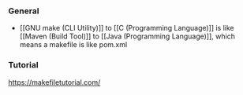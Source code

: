 ### General
- [[GNU make (CLI Utility)]] to [[C (Programming Language)]] is like [[Maven (Build Tool)]] to [[Java (Programming Language)]], which means a makefile is like pom.xml
### Tutorial
https://makefiletutorial.com/